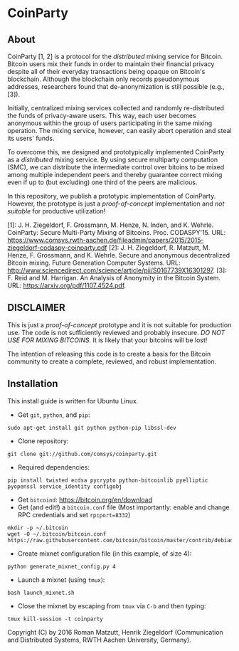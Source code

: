 # CoinParty

## About

CoinParty [1, 2] is a protocol for the  _distributed_ mixing service for Bitcoin.
Bitcoin users mix their funds in order to maintain their financial privacy despite all of their everyday transactions being opaque on Bitcoin's blockchain.
Although the blockchain only records pseudonymous addresses, researchers found that de-anonymization is still possible (e.g., [3]).

Initially, centralized mixing services collected and randomly re-distributed the funds of privacy-aware users.
This way, each user becomes anonymous within the group of users participating in the same mixing operation.
The mixing service, however, can easily abort operation and steal its users' funds.

To overcome this, we designed and prototypically implemented CoinParty as a _distributed_ mixing service.
By using secure multiparty computation (SMC), we can distribute the intermediate control over bitoins to be mixed among multiple independent peers and thereby guarantee correct mixing even if up to (but excluding) one third of the peers are malicious.

In this repository, we publish a prototypic implementation of CoinParty.
However, the prototype is just a *proof-of-concept* implementation and *not suitable* for productive utilization!


[1]: J. H. Ziegeldorf, F. Grossmann, M. Henze, N. Inden, and K. Wehrle. CoinParty: Secure Multi-Party Mixing of Bitcoins. Proc. CODASPY'15. URL: https://www.comsys.rwth-aachen.de/fileadmin/papers/2015/2015-ziegeldorf-codaspy-coinparty.pdf
[2]: J. H. Ziegeldorf, R. Matzutt, M. Henze, F. Grossmann, and K. Wehrle. Secure and anonymous decentralized Bitcoin mixing. Future Generation Computer Systems. URL: http://www.sciencedirect.com/science/article/pii/S0167739X16301297.
[3]: F. Reid and M. Harrigan. An Analysis of Anonymity in the Bitcoin System. URL: https://arxiv.org/pdf/1107.4524.pdf.

## DISCLAIMER

This is just a *proof-of-concept* prototype and it is not suitable for production use.
The code is not sufficiently reviewed and probably insecure.
*DO NOT USE FOR MIXING BITCOINS.*
It is likely that your bitcoins will be lost!

The intention of releasing this code is to create a basis for the Bitcoin community to create a complete, reviewed, and robust implementation.

## Installation

This install guide is written for Ubuntu Linux.

* Get `git`, `python`, and `pip`:
```
sudo apt-get install git python python-pip libssl-dev
```

* Clone repository:
```
git clone git://github.com/comsys/coinparty.git
```

* Required dependencies:
```
pip install twisted ecdsa pycrypto python-bitcoinlib pyelliptic pyopenssl service_identity configobj
```

* Get `bitcoind`: https://bitcoin.org/en/download
* Get (and edit!) a `bitcoin.conf` file (Most importantly: enable and change RPC credentials and set `rpcport=8332`)
```
mkdir -p ~/.bitcoin
wget -O ~/.bitcoin/bitcoin.conf https://raw.githubusercontent.com/bitcoin/bitcoin/master/contrib/debian/examples/bitcoin.conf
```

* Create mixnet configuration file (in this example, of size 4):
```
python generate_mixnet_config.py 4
```

* Launch a mixnet (using `tmux`):
```
bash launch_mixnet.sh
```

* Close the mixnet by escaping from `tmux` via `C-b` and then typing:
```
tmux kill-session -t coinparty
```

Copyright (C) by 2016 Roman Matzutt, Henrik Ziegeldorf (Communication and Distributed Systems, RWTH Aachen University, Germany).
